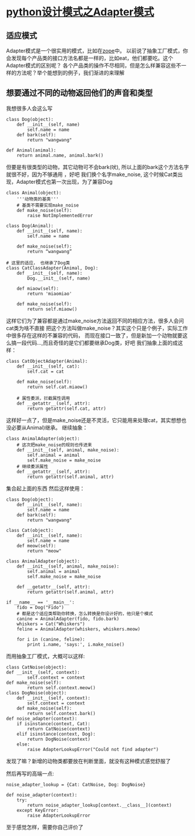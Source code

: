 #  [python设计模式之Adapter模式](http://dongweiming.github.io/python-adapter.html)

## 适应模式

Adapter模式是一个很实用的模式，比如在[zope](http://grok.zope.org/doc/current/grok_overview.html#adapters)中。
以前说了抽象工厂模式，你会发现每个产品类的接口方法名都是一样的，比如eat，他们都要吃。这个Adapter模式的区别呢？
各个产品类的操作不尽相同，但是怎么样兼容这些不一样的方法呢？举个能想到的例子，我们渐进的来理解

## 想要通过不同的动物返回他们的声音和类型

我想很多人会这么写

    
    
    class Dog(object):
        def __init__(self, name)
            self.name = name
        def bark(self):
            return "wangwang"
    
    def Animal(animal):
        return animal.name, animal.bark()
    

但要是有很类型的动物，其它动物可不会bark(吠), 所以上面的bark这个方法名字就很不好，因为不够通用 ，好吧 我们换个名字make_noise,
这个时候Cat类出现，Adapter模式也第一次出现，为了兼容Dog

    
    
    class Animal(object):
        '''动物类的基类'''
        # 基类不需要实现make_noise
        def make_noise(self):
            raise NotImplementedError
    
    class Dog(Animal):
        def __init__(self, name):
            self.name = name
    
        def make_noise(self):
            return “wangwang”
    
    # 这里的适应， 也继承了Dog类
    class CatClassAdapter(Animal, Dog):
        def __init__(self, name):
            Dog.__init__(self, name)
    
        def miaow(self):
            return 'miaomiao'
    
        def make_noise(self):
            return self.miaow()
    

这样它们为了兼容都是通过make_noise方法返回不同的相应方法，很多人会问cat类为啥不直接
把这个方法叫做make_noise？其实这个只是个例子，实际工作中很多存在这样的不兼容的代码，
而现在接口一致了，但是新加一个动物就要这么搞一段代码…,而且奇怪的是它们都要继承Dog类，好吧 我们抽象上面的成这样：

    
    
    class CatObjectAdapter(Animal):
        def __init__(self, cat):
            self.cat = cat
    
        def make_noise(self):
            return self.cat.miaow()
    
        # 属性委派，拦截属性调用
        def __getattr__(self, attr):
            return getattr(self.cat, attr)
    

这样好一点了，但是make_noise还是不灵活，它只能用来处理cat，其实想想也没必要从Animal)继承。 继续抽象：

    
    
    class AnimalAdapter(object):
        # 这次把make_noise的规则也传进来
        def __init__(self, animal, make_noise):
            self.animal = animal
            self.make_noise = make_noise
        # 继续委派属性
        def __getattr__(self, attr):
            return getattr(self.animal, attr)
    

集合起上面的东西 然后这样使用：

    
    
    class Dog(object):
        def __init__(self, name):
            self.name = name
        def bark(self):
            return "wangwang"
    
    class Cat(object):
        def __init__(self, name):
            self.name = name
        def meow(self):
            return "meow"
    
    class AnimalAdapter(object):
        def __init__(self, animal, make_noise):
            self.animal = animal
            self.make_noise = make_noise
    
        def __getattr__(self, attr):
            return getattr(self.animal, attr)
    
    if __name__ == '__main__':
        fido = Dog("Fido")
        # 都是这个适应类帮助你转换，怎么转换是你设计好的，他只是个模式
        canine = AnimalAdapter(fido, fido.bark)
        whiskers = Cat("Whiskers")
        feline = AnimalAdapter(whiskers, whiskers.meow)
    
        for i in (canine, feline):
            print i.name, 'says:', i.make_noise()
    

而用抽象工厂模式，大概可以这样:

    
    
    class CatNoise(object):
    def __init__(self, context):
            self.context = context
    def make_noise(self): 
            return self.context.meow()
    class DogNoise(object):
        def __init__(self, context):
            self.context = context
        def make_noise(self):
            return self.context.bark()
    def noise_adapter(context):
        if isinstance(context, Cat):
            return CatNoise(context) 
        elif isinstance(context, Dog):
            return DogNoise(context)
        else:
            raise AdapterLookupError("Could not find adapter")
    

发现了嘛？新增的动物类都要放在判断里面，就没有这种模式感觉舒服了

然后再写的高端一点:

    
    
    noise_adapter_lookup = {Cat: CatNoise, Dog: DogNoise}
    
    def noise_adapter(context):
        try:
            return noise_adapter_lookup[context.__class__](context)
        except KeyError:
            raise AdapterLookupError
    

至于感觉怎样，需要你自己评价了


